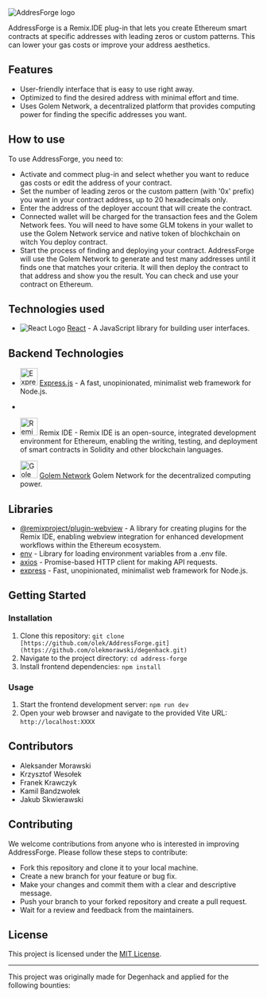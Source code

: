 <img src="http://zkgreeter.j.pl/AddresForgeLogo-removebg-preview.png" alt="AddresForge logo">

AddressForge is a Remix.IDE plug-in that lets you create Ethereum smart contracts at specific addresses with leading zeros or custom patterns. This can lower your gas costs or improve your address aesthetics.

## Features

- User-friendly interface that is easy to use right away.
- Optimized to find the desired address with minimal effort and time.
- Uses Golem Network, a decentralized platform that provides computing power for finding the specific addresses you want.

## How to use

To use AddressForge, you need to:

- Activate and commect plug-in and select whether you want to reduce gas costs or edit the address of your contract.
- Set the number of leading zeros or the custom pattern (with '0x' prefix) you want in your contract address, up to 20 hexadecimals only.
- Enter the address of the deployer account that will create the contract.
- Connected wallet will be charged for the transaction fees and the Golem Network fees. You will need to have some GLM tokens in your wallet to use the Golem Network service and native token of blochkchain on witch You deploy contract.
- Start the process of finding and deploying your contract. AddressForge will use the Golem Network to generate and test many addresses until it finds one that matches your criteria. It will then deploy the contract to that address and show you the result. You can check and use your contract on Ethereum.

## Technologies used

- <img src="https://upload.wikimedia.org/wikipedia/commons/thumb/a/a7/React-icon.svg/35px-React-icon.svg.png" alt="React Logo"> [React](https://reactjs.org/) - A JavaScript library for building user interfaces.

## Backend Technologies

- <img src="https://expressjs.com/images/favicon.png" alt="Express.js Logo" height="35"> [Express.js](https://expressjs.com/) - A fast, unopinionated, minimalist web framework for Node.js.
- 
- <img src="https://repository-images.githubusercontent.com/59065830/b62be480-45d2-11ea-9989-803db0f9c44d" alt="Remix IDE Logo" height="35"> Remix IDE - Remix IDE is an open-source, integrated development environment for Ethereum, enabling the writing, testing, and deployment of smart contracts in Solidity and other blockchain languages.


- <img src="https://cryptologos.cc/logos/golem-network-tokens-glm-logo.png" alt="Golem Logo" height="35"> [Golem Network](https://golem.network/)  Golem Network for the decentralized computing power.


## Libraries

- [@remixproject/plugin-webview](https://github.com/bunsenstraat/remix-plugin-docs/blob/master/docs/plugin/packages) - A library for creating plugins for the Remix IDE, enabling webview integration for enhanced development workflows within the Ethereum ecosystem.
- [env](https://www.npmjs.com/package/dotenv) - Library for loading environment variables from a .env file.
- [axios](https://axios-http.com/) - Promise-based HTTP client for making API requests.
- [express](https://expressjs.com/) - Fast, unopinionated, minimalist web framework for Node.js.

## Getting Started

### Installation

1. Clone this repository: `git clone [https://github.com/olek/AddressForge.git](https://github.com/olekmorawski/degenhack.git)`
2. Navigate to the project directory: `cd address-forge`
3. Install frontend dependencies: `npm install`

### Usage

1. Start the frontend development server: `npm run dev`
2. Open your web browser and navigate to the provided Vite URL: `http://localhost:XXXX`

## Contributors

- Aleksander Morawski
- Krzysztof Wesołek
- Franek Krawczyk
- Kamil Bandzwołek
- Jakub Skwierawski

## Contributing

We welcome contributions from anyone who is interested in improving AddressForge. Please follow these steps to contribute:

- Fork this repository and clone it to your local machine.
- Create a new branch for your feature or bug fix.
- Make your changes and commit them with a clear and descriptive message.
- Push your branch to your forked repository and create a pull request.
- Wait for a review and feedback from the maintainers.


## License

This project is licensed under the [MIT License](https://www.mit.edu/~amini/LICENSE.md).

---

This project was originally made for Degenhack and applied for the following bounties:
